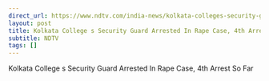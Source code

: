 ```yaml
---
direct_url: https://www.ndtv.com/india-news/kolkata-colleges-security-guard-arrested-in-rape-case-4th-arrest-so-far-8782416
layout: post
title: Kolkata College s Security Guard Arrested In Rape Case, 4th Arrest So Far
subtitle: NDTV
tags: []
---
```


Kolkata College s Security Guard Arrested In Rape Case, 4th Arrest So Far
